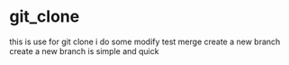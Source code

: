 # git_clone
this is use for git clone
i do some modify
test merge
create a new branch
create a new branch is simple and quick
